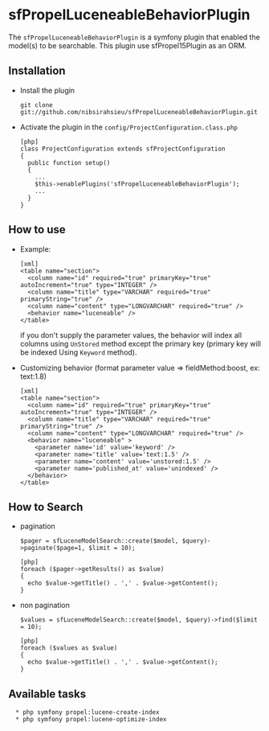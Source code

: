 # sfPropelLuceneableBehaviorPlugin #

The `sfPropelLuceneableBehaviorPlugin` is a symfony plugin that enabled the model(s) to be searchable. This plugin use sfPropel15Plugin as an ORM.

## Installation ##
  * Install the plugin

        git clone git://github.com/nibsirahsieu/sfPropelLuceneableBehaviorPlugin.git

  * Activate the plugin in the `config/ProjectConfiguration.class.php`

        [php]
        class ProjectConfiguration extends sfProjectConfiguration
        {
          public function setup()
          {
            ...
            $this->enablePlugins('sfPropelLuceneableBehaviorPlugin');
            ...
          }
        }

## How to use ##
  * Example:

        [xml]
        <table name="section">
          <column name="id" required="true" primaryKey="true" autoIncrement="true" type="INTEGER" />
          <column name="title" type="VARCHAR" required="true" primaryString="true" />
          <column name="content" type="LONGVARCHAR" required="true" />
          <behavior name="luceneable" />
        </table>

     if you don't supply the parameter values, the behavior will index all columns using `UnStored` method except the primary key (primary key will be indexed Using `Keyword` method).

  * Customizing behavior (format parameter value => fieldMethod:boost, ex: text:1.8)

        [xml]
        <table name="section">
          <column name="id" required="true" primaryKey="true" autoIncrement="true" type="INTEGER" />
          <column name="title" type="VARCHAR" required="true" primaryString="true" />
          <column name="content" type="LONGVARCHAR" required="true" />
          <behavior name="luceneable" >
            <parameter name='id' value='keyword' />
            <parameter name='title' value='text:1.5' />
            <parameter name='content' value='unstored:1.5' />
            <parameter name='published_at' value='unindexed' />
          </behavior>
        </table>

## How to Search ##

  * pagination

        $pager = sfLuceneModelSearch::create($model, $query)->paginate($page=1, $limit = 10);

        [php]
        foreach ($pager->getResults() as $value)
        {
          echo $value->getTitle() . ',' . $value->getContent();
        }

  * non pagination
    
        $values = sfLuceneModelSearch::create($model, $query)->find($limit = 10);

        [php]
        foreach ($values as $value)
        {
          echo $value->getTitle() . ',' . $value->getContent();
        }

## Available tasks ##

      * php symfony propel:lucene-create-index
      * php symfony propel:lucene-optimize-index